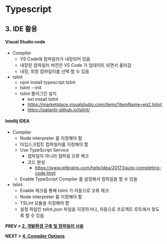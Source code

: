 # Typescript

## 3. IDE 활용

#### Visual Studio code
- Compiler
  - VS Code에 컴파일러가 내장되어 있음
  - 내장된 컴파일러 버전은 VS Code 가 업데이트 되면서 올라감
  - 내장, 외장 컴파일러를 선택 할 수 있음
- tslint
  - npm install typescript tslint
  - tslint --init
  - tslint 플러그인 설치
    - ext install tslint
    - https://marketplace.visualstudio.com/items?itemName=eg2.tslint
    - https://palantir.github.io/tslint/

#### Intellij IDEA
- Compiler
  - Node interpreter 를 지정해야 함
  - 타입스크립트 컴파일러를 지정해야 함
  - Use TypeScript Service
    - 컴파일이 아니라 컴파일 오류 체크
    - 코드 완성
      - https://www.jetbrains.com/help/idea/2017.1/auto-completing-code.html
  - Enable TypeScript Compiler 를 설정해서 컴파일을 할 수 있음
- tslint
  - Enable 체크를 통해 tslint 가 자동으로 오류 체크
  - Node interpreter 를 지정해야 함
  - TSLint 모듈을 지정해야 함
  - 설정 파일인 tslint.json 파일을 지정하거나, 자동으로 프로젝트 루트에서 찾도록 할 수 있음


**PREV > [2. 개발환경 구축 및 컴파일러 사용](https://github.com/mirrors89/study/tree/master/typescript/2_개발환경_구축_및_컴파일러_사용.md)**

**NEXT > [4. Compiler Options](https://github.com/mirrors89/study/tree/master/typescript/4_Compiler_Options.md)**
